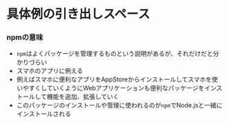 # 具体例の引き出しスペース

### npmの意味
- `npm`はよくパッケージを管理するものという説明があるが、それだけだと分かりづらい
- スマホのアプリに例える
- 例えばスマホに便利なアプリをAppStoreからインストールしてスマホを使いやすくしていくようにWebアプリケーションも便利なパッケージをインストールして機能を追加、拡張していく
- このパッケージのインストールや管理に使われるのが`npm`でNode.jsと一緒にインストールされる
